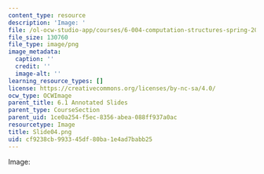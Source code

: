 ```yaml
---
content_type: resource
description: 'Image: '
file: /ol-ocw-studio-app/courses/6-004-computation-structures-spring-2017/cf9238cb993345df80ba1e4ad7babb25_Slide04.png
file_size: 130760
file_type: image/png
image_metadata:
  caption: ''
  credit: ''
  image-alt: ''
learning_resource_types: []
license: https://creativecommons.org/licenses/by-nc-sa/4.0/
ocw_type: OCWImage
parent_title: 6.1 Annotated Slides
parent_type: CourseSection
parent_uid: 1ce0a254-f5ec-8356-abea-088ff937a0ac
resourcetype: Image
title: Slide04.png
uid: cf9238cb-9933-45df-80ba-1e4ad7babb25
---
```

Image: 